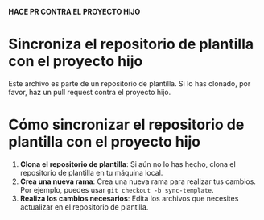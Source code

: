 **HACE PR CONTRA EL PROYECTO HIJO**

# Sincroniza el repositorio de plantilla con el proyecto hijo
Este archivo es parte de un repositorio de plantilla. Si lo has clonado, por favor, haz un pull request contra el proyecto hijo.

# Cómo sincronizar el repositorio de plantilla con el proyecto hijo

1. **Clona el repositorio de plantilla**: Si aún no lo has hecho, clona el repositorio de plantilla en tu máquina local.
2. **Crea una nueva rama**: Crea una nueva rama para realizar tus cambios. Por ejemplo, puedes usar `git checkout -b sync-template`.
3. **Realiza los cambios necesarios**: Edita los archivos que necesites actualizar en el repositorio de plantilla.